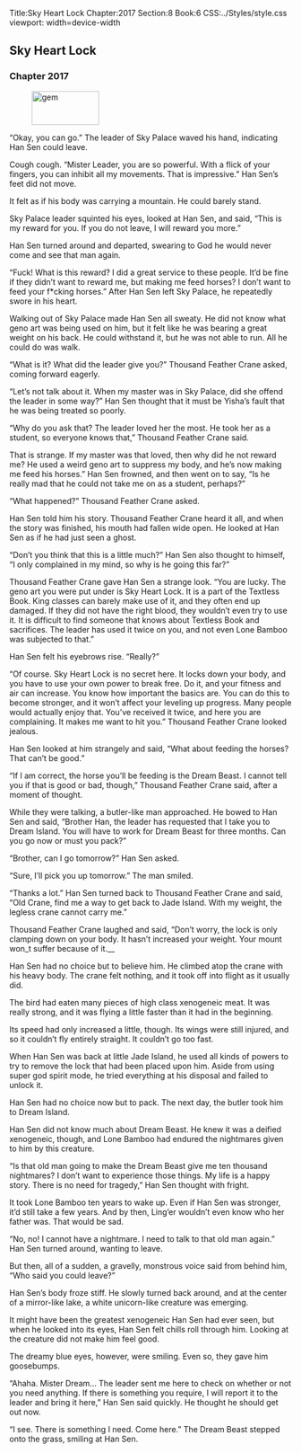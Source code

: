 Title:Sky Heart Lock 
Chapter:2017 
Section:8 
Book:6 
CSS:../Styles/style.css 
viewport: width=device-width
  
## Sky Heart Lock
### Chapter 2017 
<figure>
	<img src="../Images/gem.gif" alt="gem" id="gem" width="120" height="60" />
</figure>
  

  
  “Okay, you can go.” The leader of Sky Palace waved his hand, indicating Han Sen could leave.

Cough cough. “Mister Leader, you are so powerful. With a flick of your fingers, you can inhibit all my movements. That is impressive.” Han Sen’s feet did not move.

It felt as if his body was carrying a mountain. He could barely stand.

Sky Palace leader squinted his eyes, looked at Han Sen, and said, “This is my reward for you. If you do not leave, I will reward you more.”

Han Sen turned around and departed, swearing to God he would never come and see that man again.

“Fuck! What is this reward? I did a great service to these people. It’d be fine if they didn’t want to reward me, but making me feed horses? I don’t want to feed your f*cking horses.” After Han Sen left Sky Palace, he repeatedly swore in his heart.

Walking out of Sky Palace made Han Sen all sweaty. He did not know what geno art was being used on him, but it felt like he was bearing a great weight on his back. He could withstand it, but he was not able to run. All he could do was walk.

“What is it? What did the leader give you?” Thousand Feather Crane asked, coming forward eagerly.

“Let’s not talk about it. When my master was in Sky Palace, did she offend the leader in some way?” Han Sen thought that it must be Yisha’s fault that he was being treated so poorly.

“Why do you ask that? The leader loved her the most. He took her as a student, so everyone knows that,” Thousand Feather Crane said.

That is strange. If my master was that loved, then why did he not reward me? He used a weird geno art to suppress my body, and he’s now making me feed his horses.” Han Sen frowned, and then went on to say, “Is he really mad that he could not take me on as a student, perhaps?”

“What happened?” Thousand Feather Crane asked.

Han Sen told him his story. Thousand Feather Crane heard it all, and when the story was finished, his mouth had fallen wide open. He looked at Han Sen as if he had just seen a ghost.

“Don’t you think that this is a little much?” Han Sen also thought to himself, “I only complained in my mind, so why is he going this far?”

Thousand Feather Crane gave Han Sen a strange look. “You are lucky. The geno art you were put under is Sky Heart Lock. It is a part of the Textless Book. King classes can barely make use of it, and they often end up damaged. If they did not have the right blood, they wouldn’t even try to use it. It is difficult to find someone that knows about Textless Book and sacrifices. The leader has used it twice on you, and not even Lone Bamboo was subjected to that.”

Han Sen felt his eyebrows rise. “Really?”

“Of course. Sky Heart Lock is no secret here. It locks down your body, and you have to use your own power to break free. Do it, and your fitness and air can increase. You know how important the basics are. You can do this to become stronger, and it won’t affect your leveling up progress. Many people would actually enjoy that. You’ve received it twice, and here you are complaining. It makes me want to hit you.” Thousand Feather Crane looked jealous.

Han Sen looked at him strangely and said, “What about feeding the horses? That can’t be good.”

“If I am correct, the horse you’ll be feeding is the Dream Beast. I cannot tell you if that is good or bad, though,” Thousand Feather Crane said, after a moment of thought.

While they were talking, a butler-like man approached. He bowed to Han Sen and said, “Brother Han, the leader has requested that I take you to Dream Island. You will have to work for Dream Beast for three months. Can you go now or must you pack?”

“Brother, can I go tomorrow?” Han Sen asked.

“Sure, I’ll pick you up tomorrow.” The man smiled.

“Thanks a lot.” Han Sen turned back to Thousand Feather Crane and said, “Old Crane, find me a way to get back to Jade Island. With my weight, the legless crane cannot carry me.”

Thousand Feather Crane laughed and said, “Don’t worry, the lock is only clamping down on your body. It hasn’t increased your weight. Your mount won_t suffer because of it.__

Han Sen had no choice but to believe him. He climbed atop the crane with his heavy body. The crane felt nothing, and it took off into flight as it usually did.

The bird had eaten many pieces of high class xenogeneic meat. It was really strong, and it was flying a little faster than it had in the beginning.

Its speed had only increased a little, though. Its wings were still injured, and so it couldn’t fly entirely straight. It couldn’t go too fast.

When Han Sen was back at little Jade Island, he used all kinds of powers to try to remove the lock that had been placed upon him. Aside from using super god spirit mode, he tried everything at his disposal and failed to unlock it.

Han Sen had no choice now but to pack. The next day, the butler took him to Dream Island.

Han Sen did not know much about Dream Beast. He knew it was a deified xenogeneic, though, and Lone Bamboo had endured the nightmares given to him by this creature.

“Is that old man going to make the Dream Beast give me ten thousand nightmares? I don’t want to experience those things. My life is a happy story. There is no need for tragedy,” Han Sen thought with fright.

It took Lone Bamboo ten years to wake up. Even if Han Sen was stronger, it’d still take a few years. And by then, Ling’er wouldn’t even know who her father was. That would be sad.

“No, no! I cannot have a nightmare. I need to talk to that old man again.” Han Sen turned around, wanting to leave.

But then, all of a sudden, a gravelly, monstrous voice said from behind him, “Who said you could leave?”

Han Sen’s body froze stiff. He slowly turned back around, and at the center of a mirror-like lake, a white unicorn-like creature was emerging.

It might have been the greatest xenogeneic Han Sen had ever seen, but when he looked into its eyes, Han Sen felt chills roll through him. Looking at the creature did not make him feel good.

The dreamy blue eyes, however, were smiling. Even so, they gave him goosebumps.

“Ahaha. Mister Dream… The leader sent me here to check on whether or not you need anything. If there is something you require, I will report it to the leader and bring it here,” Han Sen said quickly. He thought he should get out now.

“I see. There is something I need. Come here.” The Dream Beast stepped onto the grass, smiling at Han Sen.
